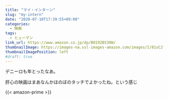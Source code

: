 ```yaml
---
title: "マイ・インターン"
slug: "my-intern"
date: "2020-07-10T17:39:55+09:00"
categories:
  - 映画
tags:
  - ヒューマン
link_url: https://www.amazon.co.jp/dp/B0192BS3OW/
thumbnailImage: https://images-na.ssl-images-amazon.com/images/I/81sC2fHP82L._SX600_.jpg
thumbnailImagePosition: left
#draft: true
---
```

デニーロも年とったなあ。
<!--more-->
肝心の映画はまあなんかほのぼのタッチでよかったね。という感じ

{{< amazon-prime >}}
